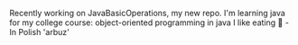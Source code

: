 Recently working on JavaBasicOperations, my new repo.
I'm learning java for my college course: object-oriented programming in java
I like eating 🍉 - In Polish 'arbuz'


<!---
BBarbuz/BBarbuz is a ✨ special ✨ repository because its `README.md` (this file) appears on your GitHub profile.
You can click the Preview link to take a look at your changes.
--->
